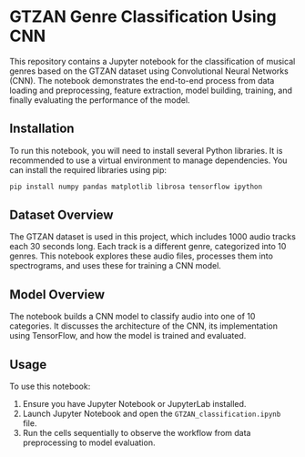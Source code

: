 # GTZAN Genre Classification Using CNN

This repository contains a Jupyter notebook for the classification of musical genres based on the GTZAN dataset using Convolutional Neural Networks (CNN). The notebook demonstrates the end-to-end process from data loading and preprocessing, feature extraction, model building, training, and finally evaluating the performance of the model.

## Installation

To run this notebook, you will need to install several Python libraries. It is recommended to use a virtual environment to manage dependencies. You can install the required libraries using pip:

```bash
pip install numpy pandas matplotlib librosa tensorflow ipython
```

## Dataset Overview

The GTZAN dataset is used in this project, which includes 1000 audio tracks each 30 seconds long. Each track is a different genre, categorized into 10 genres. This notebook explores these audio files, processes them into spectrograms, and uses these for training a CNN model.

## Model Overview

The notebook builds a CNN model to classify audio into one of 10 categories. It discusses the architecture of the CNN, its implementation using TensorFlow, and how the model is trained and evaluated.

## Usage

To use this notebook:
1. Ensure you have Jupyter Notebook or JupyterLab installed.
2. Launch Jupyter Notebook and open the `GTZAN_classification.ipynb` file.
3. Run the cells sequentially to observe the workflow from data preprocessing to model evaluation.
